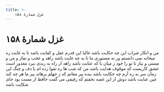 ```yaml
---
title: >-
    غزل شمارهٔ ۱۵۸
---
```

# غزل شمارهٔ ۱۵۸

من و انکار شراب این چه حکایت باشد
غالبا این قدرم عقل و کفایت باشد
تا به غایت ره میخانه نمی دانستم
ور نه مستوری ما تا به چه غایت باشد
زاهد و عجب و نماز و من و مستی و نیاز
تا تو را خود ز میان با که عنایت باشد
زاهد ار راه به رندی نبرد معذور است
عشق کاریست که موقوف هدایت باشد
من که شب ها ره تقوا زده ام با دف و چنگ
این زمان سر به ره آرم چه حکایت باشد
بنده پیر مغانم که ز جهلم برهاند
پیر ما هر چه کند عین عنایت باشد
دوش از این غصه نخفتم که رفیقی می گفت
حافظ ار مست بود جای شکایت باشد
